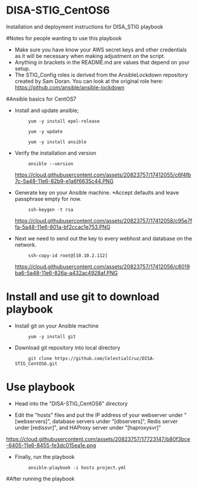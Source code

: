 # DISA-STIG_CentOS6
Installation and deployment instructions for DISA_STIG playbook

#Notes for people wanting to use this playbook
  - Make sure you have know your AWS secret keys and other credentials as it will be necessary when making adjustment on the script.  
  - Anything in brackets in the README.md are values that depend on your setup.
  - The STIG_Config roles is derived from the AnsibleLockdown repository created by Sam Doran. You can look at the original role here:
    https://github.com/ansible/ansible-lockdown

#Ansible basics for CentOS7
- Install and update ansible;

           yum -y install epel-release

           yum -y update

           yum -y install ansible

- Verify the installation and version

           ansible --version
           
  https://cloud.githubusercontent.com/assets/20823757/17412055/c6f4fb7c-5a48-11e6-82b9-e1a6f6635c44.PNG
  
- Generate key on your Ansible machine.
  *Accept defaults and leave passphrase empty for now.

           ssh-keygen -t rsa

  https://cloud.githubusercontent.com/assets/20823757/17412058/c95e7ffa-5a48-11e6-801a-bf2ccac1e753.PNG

- Next we need to send out the key to every webhost and database  on the network.

           ssh-copy-id root@[10.10.2.112]
  
  https://cloud.githubusercontent.com/assets/20823757/17412056/c8019ba6-5a48-11e6-826a-a432ac4928af.PNG
  
# Install and use git to download playbook
- Install git on your Ansible machine

           yum -y install git

- Download git repository into local directory

           git clone https://github.com/CelestialCruz/DISA-STIG_CentOS6.git

# Use playbook
- Head into the "DISA-STIG_CentOS6" directory

-  Edit the "hosts" files and put the IP address of your webserver under "[webservers]", database servers under "[dbservers]", Redis server under [redissvr]", and HAProxy server under "[haproxysvr]"

https://cloud.githubusercontent.com/assets/20823757/17723147/b80f3bce-6405-11e6-8455-fe3dc015ea1e.png

- Finally, run the playbook

           ansible-playbook -i hosts project.yml

#After running the playbook
